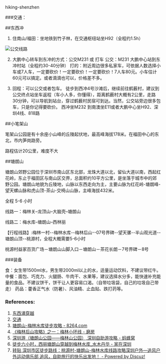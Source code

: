 hiking-shenzhen

###交通：

##东西冲
1. 住南山/福田：坐地铁到竹子林，在交通枢纽站坐H92（全程约1.5h）

![公交线路](http://7xo4c2.com1.z0.glb.clouddn.com/20171031210121_Q6Y012_Screenshot.jpeg)

2. 大鹏中心转车到东冲的方式：公交M231 或 打车
公交：M231 大鹏中心站到东冲村站（全程约30-40分钟）
打的：附近周边很多私家车，可依据人数选择小车或7人车，一定要砍价！一定要砍价！一定要砍价！7人车80元。小车估计60元可以搞定。或者滴滴也可以，价格差不多。

3. 回程：可以公交或者包车。
徒步到西冲4号沙滩后，继续前往鹤薮村，建议到公交终点站坐车返程（车小人多，你懂得），距离鹤薮村大概有2公里，走路30分钟，可以导航到站台，穿过鹤薮村民宿可到达。当然，公交站旁边很多包车，只是你记得要砍价。
西冲坐M232 到南澳坐E11或者大鹏中心坐H92、深圳4线、818路
    

##小笔架山

笔架山公园是有十余座小山峰的丘陵起伏地，最高峰海拔178米。在福田中心的东北，市内笋岗路旁。

路程估计20公里，难度不大

##塘朗山

塘朗山郊野公园位于深圳市南山区东北部，龙珠大道以北，留仙大道以南，西起红花岭，东止于福田区与南山区交界，总面积约10平方公里，是坐落于城市中的郊野公园。塘朗山地貌为丘陵地，山脉以东西走向为主，主要山脉为红花岭-塘朗峰-望天螺山脉和虎山顶-茶山-交椅山山脉，主峰海拔432米。 

全程 5-6 小时

线路一：梅林关–龙顶山–大脑壳–塘朗山

线路二：梅水库–塘朗山–西林丽


【行程线路】:梅林一村--梅林水库--梅林后山--07号界碑--望天骡--半山观光道--塘朗山顶--桃源村，全程大概需要5-6小时

桃源村益家百货广场－塘朗山山脚入口－塘朗山－茶花长朗－7号界碑－8号



###装备

食：女生带1500ml水，男生带2000ml以上的水，适量运动饮料，不建议带红牛。
中餐：面包、巧克力、火腿肠、牛肉干、水果等，建议选择水分多，能快速补充能量的食品。不建议饼干，饼干让人更容易口渴。（自带垃圾袋，自己的垃圾自己带走）
药品：藿香正气水（防暑）、风油精、止血贴、跌打药等。

### References:
1. [东西涌穿越](https://mp.weixin.qq.com/s/3JZ7aTvzQaDlDj6wytxpAA)
2. [交通](https://mp.weixin.qq.com/s/RlKSAo690hErqOHAl7zdKA)
3. [塘朗山-梅林水库徒步攻略 - 8264.com](http://www.8264.com/xianlu-2192325)
4. [《梅林后山攻略》之一：梅林小环线 - 磨房](http://www.doyouhike.net/group/20173/c4280/404802,0,0,0.html)
5. [深圳游（塘朗山公园——梅林山公园）,深圳自助游攻略 - 蚂蜂窝](http://www.mafengwo.cn/i/1234975.html)
6. [徒步六小时，西丽塘朗山穿越到梅林水库_水木丹华 - 家在深圳](http://bbs.szhome.com/30-55340-detail-153915624.html)
7. [转贴 深圳市区徒步路线：桃源村-塘朗山-梅林水库线路攻略深圳户外—追风户外运动俱乐部 追风，自助旅行的快乐出发地！ - Powered by Discuz!](http://www.sz5983.com/bbs2/thread-566-1-1.html)
